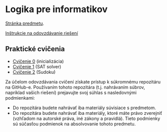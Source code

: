 Logika pre informatikov
========================

[Stránka predmetu](https://dai.fmph.uniba.sk/w/Course:Mathematics_4/sk).

[Inštrukcie na odovzdávanie riešení](odovzdavanie.md)

Praktické cvičenia
------------------

* [Cvičenie 0](cv00) (inicializácia)
* [Cvičenie 1](cv01) (SAT solver)
* [Cvičenie 2](cv02) (Sudoku)

Za účelom odovzdávania cvičení získate prístup k súkromnému repozitáru na GitHub-e.
Používaním tohoto repozitára (t.j. nahrávaním súbrov, napríklad vašich riešení) prejavujte
svoj súhlas s nasledovnými podmienkami:
- Do repozitára budete nahrávať iba materiály súvisiace s predmetom.
- Do repozitára budete nahrávať iba materiály, ktoré máte právo zverejniť
  (vzhľadom na autorské práva, iné zákony a pravidlá).
Tieto podmienky sú súčasťou podmienok na absolvovanie tohoto predmetu.
